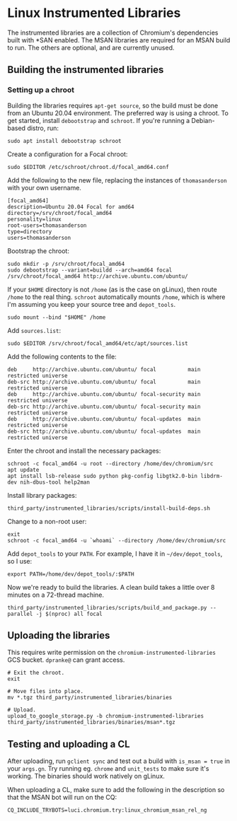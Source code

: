 # Linux Instrumented Libraries

The instrumented libraries are a collection of Chromium's dependencies built
with *SAN enabled. The MSAN libraries are required for an MSAN build to run. The
others are optional, and are currently unused.

## Building the instrumented libraries

### Setting up a chroot

Building the libraries requires `apt-get source`, so the build must be done from
an Ubuntu 20.04 environment. The preferred way is using a chroot. To get
started, install `debootstrap` and `schroot`. If you're running a Debian-based
distro, run:

```shell
sudo apt install debootstrap schroot
```

Create a configuration for a Focal chroot:

```shell
sudo $EDITOR /etc/schroot/chroot.d/focal_amd64.conf
```

Add the following to the new file, replacing the instances of `thomasanderson`
with your own username.

```
[focal_amd64]
description=Ubuntu 20.04 Focal for amd64
directory=/srv/chroot/focal_amd64
personality=linux
root-users=thomasanderson
type=directory
users=thomasanderson
```

Bootstrap the chroot:

```shell
sudo mkdir -p /srv/chroot/focal_amd64
sudo debootstrap --variant=buildd --arch=amd64 focal /srv/chroot/focal_amd64 http://archive.ubuntu.com/ubuntu/
```

If your `$HOME` directory is not `/home` (as is the case on gLinux), then route
`/home` to the real thing. `schroot` automatically mounts `/home`, which is
where I'm assuming you keep your source tree and `depot_tools`.

```shell
sudo mount --bind "$HOME" /home
```

Add `sources.list`:

```shell
sudo $EDITOR /srv/chroot/focal_amd64/etc/apt/sources.list
```

Add the following contents to the file:

```
deb     http://archive.ubuntu.com/ubuntu/ focal          main restricted universe
deb-src	http://archive.ubuntu.com/ubuntu/ focal          main restricted universe
deb     http://archive.ubuntu.com/ubuntu/ focal-security main restricted universe
deb-src http://archive.ubuntu.com/ubuntu/ focal-security main restricted universe
deb     http://archive.ubuntu.com/ubuntu/ focal-updates  main restricted universe
deb-src http://archive.ubuntu.com/ubuntu/ focal-updates  main restricted universe
```

Enter the chroot and install the necessary packages:

```shell
schroot -c focal_amd64 -u root --directory /home/dev/chromium/src
apt update
apt install lsb-release sudo python pkg-config libgtk2.0-bin libdrm-dev nih-dbus-tool help2man
```

Install library packages:

```shell
third_party/instrumented_libraries/scripts/install-build-deps.sh
```

Change to a non-root user:
```shell
exit
schroot -c focal_amd64 -u `whoami` --directory /home/dev/chromium/src
```

Add `depot_tools` to your `PATH`. For example, I have it in `~/dev/depot_tools`,
so I use:

```shell
export PATH=/home/dev/depot_tools/:$PATH
```

Now we're ready to build the libraries. A clean build takes a little over 8
minutes on a 72-thread machine.

```shell
third_party/instrumented_libraries/scripts/build_and_package.py --parallel -j $(nproc) all focal
```

## Uploading the libraries

This requires write permission on the `chromium-instrumented-libraries` GCS
bucket. `dpranke@` can grant access.

```shell
# Exit the chroot.
exit

# Move files into place.
mv *.tgz third_party/instrumented_libraries/binaries

# Upload.
upload_to_google_storage.py -b chromium-instrumented-libraries third_party/instrumented_libraries/binaries/msan*.tgz
```

## Testing and uploading a CL

After uploading, run `gclient sync` and test out a build with `is_msan = true`
in your `args.gn`. Try running eg. `chrome` and `unit_tests` to make sure it's
working. The binaries should work natively on gLinux.

When uploading a CL, make sure to add the following in the description so that
the MSAN bot will run on the CQ:

```
CQ_INCLUDE_TRYBOTS=luci.chromium.try:linux_chromium_msan_rel_ng
```
